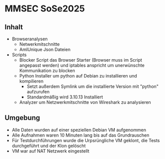 # MMSEC SoSe2025

## Inhalt
- Browseranalysen
    - Netwerkmitschnitte
    - AmIUnique Json Dateien
- Scripts
    - Blocker Script das Browser Starter (Browser muss im Script angepasst werden) und iptables anspricht um unerwünschte Kommunikation zu blocken
    - Python Installer um python auf Debian zu installieren und kompilieren
        - Setzt außerdem Symlink um die installierte Version mit "python" aufzurufen
        - Standardmäßig wird 3.10.13 Installiert
    - Analyzer um Netzwerkmitschnitte von Wireshark zu analysieren

## Umgebung
- Alle Daten wurden auf einer speziellen Debian VM aufgenommen
- Alle Aufnahmen waren 10 Minuten lang bis auf das Grundrauschen
- Für Testdurchführungen wurde die Urpsrüngliche VM geklont, die Tests durchgeführt und der Klon gelöscht
- VM war auf NAT Netzwerk eingestellt